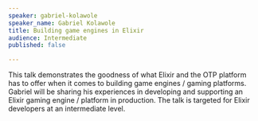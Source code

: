 ```yaml
---
speaker: gabriel-kolawole
speaker_name: Gabriel Kolawole
title: Building game engines in Elixir
audience: Intermediate
published: false

---
```

This talk demonstrates the goodness of what Elixir and the OTP platform has to offer when it comes to building game engines / gaming platforms. Gabriel will be sharing his experiences in developing and supporting an Elixir gaming engine / platform in production. The talk is targeted for Elixir developers at an intermediate level.
